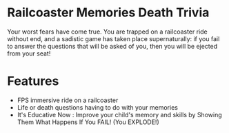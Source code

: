 # Railcoaster Memories Death Trivia

Your worst fears have come true. You are trapped on a railcoaster ride without end, and a sadistic game has taken place supernaturally: if you fail to answer the questions that will be asked of you, then you will be ejected from your seat!

# Features

- FPS immersive ride on a railcoaster
- Life or death questions having to do with your memories
- It's Educative Now : Improve your child's memory and skills by Showing Them What Happens If You FAIL! (You EXPLODE!)
